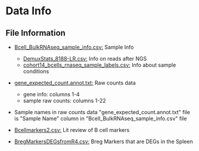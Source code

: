 # Data Info
## File Information
- [Bcell_BulkRNAseq_sample_info.csv:](https://github.com/lailamrad/OVA-Allergy-Bcells-Bulk-RNAseq/blob/main/Data/Bcell_BulkRNAseq_sample_info.csv) Sample Info
    - [DemuxStats_8188-LR.csv:](https://github.com/lailamrad/OVA-Allergy-Bcells-Bulk-RNAseq/tree/main/Data#:~:text=DemuxStats_8188%2DLR.csv) Info on reads after NGS
    - [cohort14_bcells_rnaseq_sample_labels.csv:](https://github.com/lailamrad/OVA-Allergy-Bcells-Bulk-RNAseq/tree/main/Data#:~:text=cohort14_bcells_rnaseq_sample_labels.csv) Info about sample conditions

- [gene_expected_count.annot.txt:](https://github.com/lailamrad/OVA-Allergy-Bcells-Bulk-RNAseq/blob/cf90dee46869b348a9a8331126dd70722c6ab48d/Data/gene_expected_count.annot.txt) Raw counts data
    - gene info: columns 1-4
    - sample raw counts: columns 1-22

- Sample names in raw counts data "gene_expected_count.annot.txt" file is "Sample Name" column in "Bcell_BulkRNAseq_sample_info.csv" file
  
- [Bcellmarkers2.csv:](https://github.com/lailamrad/OVA-Allergy-Bcells-Bulk-RNAseq/tree/main/Data#:~:text=2%20days%20ago-,Bcellmarkers2.csv,-add%20b%20cell) Lit review of B cell markers
  
- [BregMarkersDEGsfromR4.csv:](https://github.com/lailamrad/OVA-Allergy-Bcells-Bulk-RNAseq/blob/main/Data/BregMarkersDEGsfromR4.csv) Breg Markers that are DEGs in the Spleen
